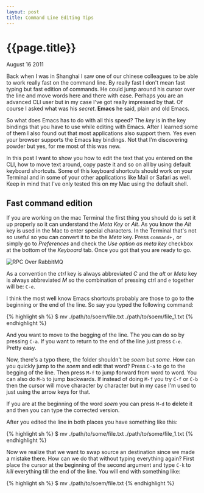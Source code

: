 ```yaml
---
layout: post
title: Command Line Editing Tips
---
```


# {{page.title}} #

<span class="meta">August 16 2011</span>

Back when I was in Shanghai I saw one of our chinese colleagues to be able to work really fast on the command line. By really fast I don't mean fast typing but fast edition of commands. He could jump around his cursor over the line and move words here and there with ease. Perhaps you are an advanced CLI user but in my case I've got really impressed by that. Of course I asked what was his *secret*. **Emacs** he said, plain and old Emacs.

So what does Emacs has to do with all this speed? The _key_ is in the key bindings that you have to use while editing with Emacs. After I learned some of them I also found out that most applications also support them. Yes even your browser supports the Emacs key bindings. Not that I'm discovering powder but yes, for me most of this was new.

In this post I want to show you how to edit the text that you entered on the CLI, how to move text around, copy paste it and so on all by using default keyboard shortcuts. Some of this keyboard shortcuts should work on your Terminal and in some of your other applications like Mail or Safari as well. Keep in mind that I've only tested this on my Mac using the default shell.

## Fast command edition ##

If you are working on the mac Terminal the first thing you should do is set it up properly so it can understand the _Meta Key_ or _Alt_. As you know the _Alt_ key is used in the Mac to enter special characters. In the Terminal that's not so useful so you can convert it to be the _Meta_ key. Press `command+,` or simply go to _Preferences_ and check the _Use option as meta key_ checkbox at the bottom of the _Keyboard_ tab. Once you got that you are ready to go.

![RPC Over RabbitMQ](/images/meta-key.png)

As a convention the _ctrl_ key is always abbreviated _C_ and the _alt_ or _Meta_ key is always abbreviated _M_ so the combination of pressing ctrl and `e` together will be: `C-e`.

I think the most well know Emacs shortcuts probably are those to go to the beginning or the end of the line. So say you typed the following command:

{% highlight sh %}
  $ mv ./path/to/soem/file.txt ./path/to/soem/file_1.txt
{% endhighlight %}

And you want to move to the begging of the line. The you can do so by pressing `C-a`. If you want to return to the end of the line just press `C-e`. Pretty easy.

Now, there's a typo there, the folder shouldn't be _soem_ but _some_. How can you quickly jump to the _soem_ and edit that word? Press `C-a` to go to the begging of the line. Then press `M-f` to jump **f**orward from word to word. You can also do `M-b` to jump **b**ackwards. If instead of doing `M-f` you try `C-f` or `C-b` then the cursor will move character by character but in my case I'm used to just using the arrow keys for that.

If you are at the beginning of the word _soem_ you can press `M-d` to **d**elete it and then you can type the corrected version.

After you edited the line in both places you have something like this:

{% highlight sh %}
  $ mv ./path/to/some/file.txt ./path/to/some/file_1.txt
{% endhighlight %}

Now we realize that we want to swap source an destination since we made a mistake there. How can we do that without typing everything again? First place the cursor at the beginning of the second argument and type `C-k` to _kill_ everything till the end of the line. You will end with something like:

{% highlight sh %}
  $ mv ./path/to/soem/file.txt
{% endhighlight %}

